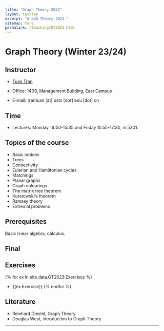 ```yaml
---
title: "Graph Theory 2023"
layout: textlay
excerpt: "Graph Theory 2023."
sitemap: ture
permalink: /teaching/GT2023.html
---
```


# Graph Theory (Winter 23/24)

## Instructor

- <a href="https://tuaentran.wixsite.com/homepage">Tuan Tran</a>

- Office: 1409, Management Building, East Campus

- E-mail: trantuan [at] ustc [dot] edu [dot] cn

## Time
- Lectures: Monday 14:00-15:35 and Friday 15:55-17:30, in 5301.

## Topics of the course

- Basic notions
- Trees
- Connectivity
- Eulerian and Hamiltonian cycles
- Matchings
- Planar graphs
- Graph colourings
- The matrix tree theorem
- Kuratowski’s theorem
- Ramsey theory
- Extremal problems

## Prerequisites
Basic linear algebra, calculus.
## Final

## Exercises
{% for ex in site.data.GT2023.Exercises %}
- {{ex.Exercise}}
{% endfor %}

## Literature
- Reinhard Diestel, Graph Theory
- Douglas West, Introduction to Graph Theory

<hr />
